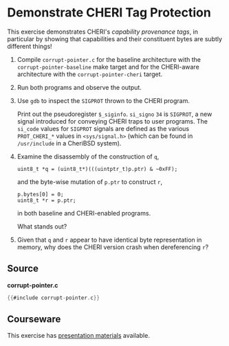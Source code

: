 # Demonstrate CHERI Tag Protection

This exercise demonstrates CHERI's *capability provenance tags*, in particular
by showing that capabilities and their constituent bytes are subtly different
things!

1. Compile `corrupt-pointer.c` for the baseline architecture with the
   `corrupt-pointer-baseline` make target and for the CHERI-aware architecture with the
   `corrupt-pointer-cheri` target.

2. Run both programs and observe the output.

3. Use `gdb` to inspect the `SIGPROT` thrown to the CHERI program.

   Print out the pseudoregister `$_siginfo`.  `si_signo` `34` is `SIGPROT`, a
   new signal introduced for conveying CHERI traps to user programs.  The
   `si_code` values for `SIGPROT` signals are defined as the various
   `PROT_CHERI_*` values in `<sys/signal.h>` (which can be found in
   `/usr/include` in a CheriBSD system).

4. Examine the disassembly of the construction of `q`,
   ```
   uint8_t *q = (uint8_t*)(((uintptr_t)p.ptr) & ~0xFF);
   ```
   and the byte-wise mutation of `p.ptr` to construct `r`,
   ```
   p.bytes[0] = 0;
   uint8_t *r = p.ptr;
   ```
   in both baseline and CHERI-enabled programs.

   What stands out?

5. Given that `q` and `r` appear to have identical byte representation in
   memory, why does the CHERI version crash when dereferencing `r`?

## Source

**corrupt-pointer.c**
```C
{{#include corrupt-pointer.c}}
```

## Courseware

This exercise has [presentation materials](./exercises/2_cheri-tags/cheri-tags.pptx) available.
